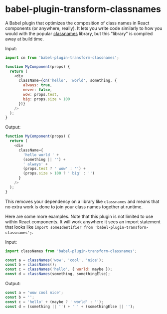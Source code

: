# babel-plugin-transform-classnames

A Babel plugin that optimizes the composition of class names in React components (or anywhere, really). It lets you write code similarly to how you would with the popular [classnames](https://github.com/JedWatson/classnames) library, but this "library" is compiled away at build time.

Input:

```js
import cn from 'babel-plugin-transform-classnames';

function MyComponent(props) {
  return (
    <div
      className={cn('hello', 'world', something, {
        always: true,
        never: false,
        wow: props.test,
        big: props.size > 100
      })}
    />
  );
}
```

Output:

```js
function MyComponent(props) {
  return (
    <div
      className={
        'hello world ' +
        (something || '') +
        ' always' +
        (props.test ? ' wow' : '') +
        (props.size > 100 ? ' big' : '')
      }
    />
  );
}
```

This removes your dependency on a library like `classnames` and means that no extra work is done to join your class names together at runtime.

Here are some more examples. Note that this plugin is not limited to use within React components. It will work anywhere it sees an import statement that looks like `import someIdentifier from 'babel-plugin-transform-classnames';`.

Input:

```js
import classNames from 'babel-plugin-transform-classnames';

const a = classNames('wow', 'cool', 'nice');
const b = classNames();
const c = classNames('hello', { world: maybe });
const d = classNames(something, somethingElse);
```

Output:

```js
const a = 'wow cool nice';
const b = '';
const c = 'hello' + (maybe ? ' world' : '');
const d = (something || '') + ' ' + (somethingElse || '');
```
